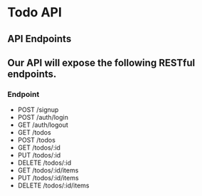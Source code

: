 # Todo API

## API Endpoints

## Our API will expose the following RESTful endpoints.

### Endpoint	                        
* POST /signup	                    
* POST /auth/login	             
* GET /auth/logout	               
* GET /todos	                       
* POST /todos	                       
* GET /todos/:id	                 
* PUT /todos/:id	                   
* DELETE /todos/:id	                
* GET /todos/:id/items	          
* PUT /todos/:id/items	            
* DELETE /todos/:id/items	           
